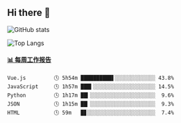 ## Hi there 👋

![GitHub stats](https://github-readme-stats.orilight.top/api?username=orilights)

![Top Langs](https://github-readme-stats.orilight.top/api/top-langs/?username=orilights&layout=compact)

<!-- waka-box start -->
#### <a href="https://gist.github.com/92c8d5b388768c10efcba86e82b7c4fb" target="_blank">📊 每周工作报告</a>
```text
Vue.js         🕓 5h54m ██████████▌░░░░░░░░░░░░░ 43.8%
JavaScript     🕓 1h57m ███▍░░░░░░░░░░░░░░░░░░░░ 14.5%
Python         🕓 1h17m ██▎░░░░░░░░░░░░░░░░░░░░░  9.6%
JSON           🕓 1h15m ██▏░░░░░░░░░░░░░░░░░░░░░  9.3%
HTML           🕓 59m   █▊░░░░░░░░░░░░░░░░░░░░░░  7.4%
```
<!-- Powered by https://github.com/journey-ad/waka-box-go . -->
<!-- waka-box end -->
